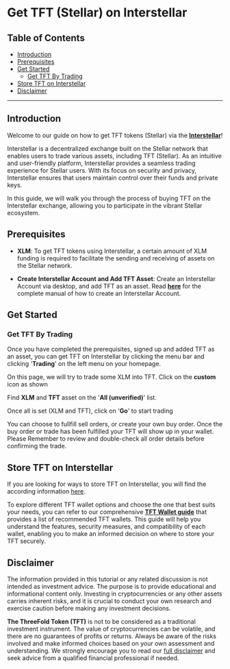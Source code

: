 <h1> Get TFT (Stellar) on Interstellar </h1>

<h2>Table of Contents</h2>

- [Introduction](#introduction)
- [Prerequisites](#prerequisites)
- [Get Started](#get-started)
  - [Get TFT By Trading](#get-tft-by-trading)
- [Store TFT on Interstellar](#store-tft-on-interstellar)
- [Disclaimer](#disclaimer)

***

## Introduction
Welcome to our guide on how to get TFT tokens (Stellar) via the [**Interstellar**](https://interstellar.exchange/)! 

Interstellar is a decentralized exchange built on the Stellar network that enables users to trade various assets, including TFT (Stellar). As an intuitive and user-friendly platform, Interstellar provides a seamless trading experience for Stellar users. With its focus on security and privacy, Interstellar ensures that users maintain control over their funds and private keys. 

In this guide, we will walk you through the process of buying TFT on the Interstellar exchange, allowing you to participate in the vibrant Stellar ecosystem.

## Prerequisites

- **XLM**: To get TFT tokens using Interstellar, a certain amount of XLM funding is required to facilitate the sending and receiving of assets on the Stellar network. 

- **Create Interstellar Account and Add TFT Asset**: Create an Interstellar Account via desktop, and add TFT as an asset. Read [**here**](../storing_tft/interstellar_store.md) for the complete manual of how to create an Interstellar Account.

## Get Started

### Get TFT By Trading

Once you have completed the prerequisites, signed up and added TFT as an asset, you can get TFT on Interstellar by clicking the menu bar and clicking '**Trading**' on the left menu on your homepage. 

On this page, we will try to trade some XLM into TFT. Click on the **custom** icon as shown

Find **XLM** and **TFT** asset on the '**All (unverified)**' list.

Once all is set (XLM and TFT), click on '**Go**' to start trading

You can choose to fullfill sell orders, or create your own buy order. Once the buy order or trade has been fulfilled your TFT will show up in your wallet. Please Remember to review and double-check all order details before confirming the trade.

## Store TFT on Interstellar

If you are looking for ways to store TFT on Interstellar, you will find the according information [here](../storing_tft/interstellar_store.md).

To explore different TFT wallet options and choose the one that best suits your needs, you can refer to our comprehensive [**TFT Wallet guide**](../storing_tft/storing_tft.md) that provides a list of recommended TFT wallets. This guide will help you understand the features, security measures, and compatibility of each wallet, enabling you to make an informed decision on where to store your TFT securely.

## Disclaimer

The information provided in this tutorial or any related discussion is not intended as investment advice. The purpose is to provide educational and informational content only. Investing in cryptocurrencies or any other assets carries inherent risks, and it is crucial to conduct your own research and exercise caution before making any investment decisions. 

**The ThreeFold Token (TFT)** is not to be considered as a traditional investment instrument. The value of cryptocurrencies can be volatile, and there are no guarantees of profits or returns. Always be aware of the risks involved and make informed choices based on your own assessment and understanding. We strongly encourage you to read our [full disclaimer](https://library.threefold.me/info/legal/#/legal__disclaimer) and seek advice from a qualified financial professional if needed.